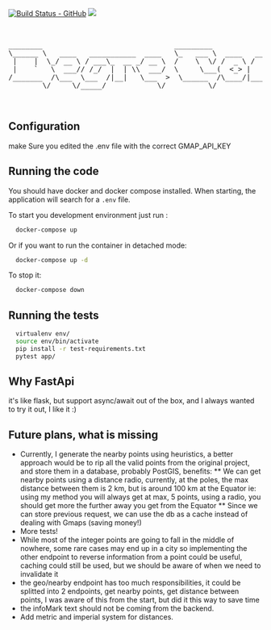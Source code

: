 [![Build Status - GitHub](https://github.com/YaPeL/dcr-be/workflows/test/badge.svg)](https://github.com/YaPeL/dcr-be/actions?query=workflow%3Atest)
[![](https://img.shields.io/badge/python-3.7+-green.svg)](https://www.python.org/downloads/release/python-3710/)

<pre>


________                               _________                _____.__                                     __________      ___.   .__         __  .__      __________               __                     .___
\______ \   ____   ___________  ____   \_   ___ \  ____   _____/ ____|  |  __ __  ____   ____   ____  ____   \______   \ ____\_ |__ |__________/  |_|  |__   \______   _____    ____ |  | __ ____   ____   __| _/
 |    |  \_/ __ \ / ___\_  __ _/ __ \  /    \  \/ /  _ \ /    \   __\|  | |  |  _/ __ \ /    \_/ ____/ __ \   |       __/ __ \| __ \|  \_  __ \   __|  |  \   |    |  _\__  \ _/ ___\|  |/ _/ __ \ /    \ / __ | 
 |    `   \  ___// /_/  |  | \\  ___/  \     \___(  <_> |   |  |  |  |  |_|  |  \  ___/|   |  \  \__\  ___/   |    |   \  ___/| \_\ |  ||  | \/|  | |   Y  \  |    |   \/ __ \\  \___|    <\  ___/|   |  / /_/ | 
/_______  /\___  \___  /|__|   \___  >  \______  /\____/|___|  |__|  |____|____/ \___  |___|  /\___  \___  >  |____|_  /\___  |___  |__||__|   |__| |___|  /  |______  (____  /\___  |__|_ \\___  |___|  \____ | 
        \/     \/_____/            \/          \/            \/                      \/     \/     \/    \/          \/     \/    \/                     \/          \/     \/     \/     \/    \/     \/     \/ 


</pre>

## Configuration

make Sure you edited the .env file with the correct GMAP_API_KEY

## Running the code


You should have docker and docker compose installed. When starting, the application will search for a `.env` file.

To start you development environment just run :

```sh
  docker-compose up
```

Or if you want to run the container in detached mode:

```sh
  docker-compose up -d
```

To stop it:

```sh
  docker-compose down
```

## Running the tests


```sh
  virtualenv env/
  source env/bin/activate
  pip install -r test-requirements.txt
  pytest app/
```
## Why FastApi
it's like flask, but support async/await out of the box, and I always wanted to try it out, I like it :)


## Future plans, what is missing 
* Currently, I generate the nearby points using heuristics, a better approach would be to rip all the valid points from the original project,
and store them in a database, probably PostGIS, benefits:
** We can get nearby points using a distance radio,
   currently, at the poles, the max distance between them is 2 km, but is around 100 km at the Equator
  ie: using my method you will always get at max, 5 points, using a radio, you should get more the further away you get from the Equator
** Since we can store previous request, we can use the db as a cache instead of dealing with Gmaps (saving money!) 
* More tests!
* While most of the integer points are going to fall in the middle of nowhere, some rare cases may end up in a city
  so implementing the other endpoint to reverse information from a point could be useful,
  caching could still be used, but we should be aware of when we need to invalidate it
* the geo/nearby endpoint has too much responsibilities, it could be splitted into 2 endpoints,
  get nearby points, get distance between points, I was aware of this from the start, but did it this way to save time
* the infoMark text should not be coming from the backend.
* Add metric and imperial system for distances.